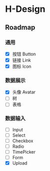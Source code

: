 # H-Design

## Roadmap

### 通用

- [x] 按钮 Button
- [x] 链接 Link
- [x] 图标 Icon

### 数据展示

- [x] 头像 Avatar
- [ ] 树
- [ ] 表格

### 数据输入

- [ ] Input
- [ ] Select
- [ ] Checkbox
- [ ] Radio
- [ ] TimePicker
- [ ] Form
- [x] Upload
